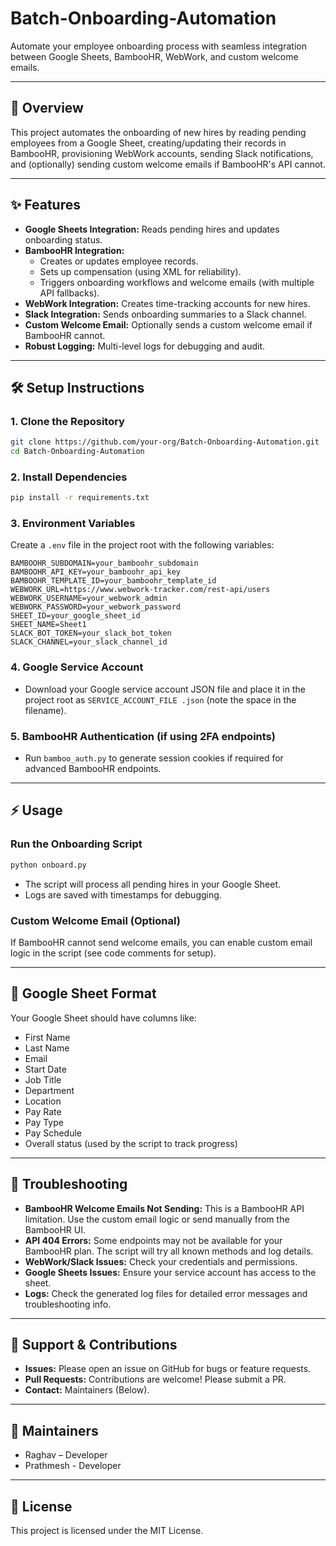 # Batch-Onboarding-Automation

Automate your employee onboarding process with seamless integration between Google Sheets, BambooHR, WebWork, and custom welcome emails.

---

## 🚀 Overview
This project automates the onboarding of new hires by reading pending employees from a Google Sheet, creating/updating their records in BambooHR, provisioning WebWork accounts, sending Slack notifications, and (optionally) sending custom welcome emails if BambooHR's API cannot.

---

## ✨ Features
- **Google Sheets Integration:** Reads pending hires and updates onboarding status.
- **BambooHR Integration:**
  - Creates or updates employee records.
  - Sets up compensation (using XML for reliability).
  - Triggers onboarding workflows and welcome emails (with multiple API fallbacks).
- **WebWork Integration:** Creates time-tracking accounts for new hires.
- **Slack Integration:** Sends onboarding summaries to a Slack channel.
- **Custom Welcome Email:** Optionally sends a custom welcome email if BambooHR cannot.
- **Robust Logging:** Multi-level logs for debugging and audit.

---

## 🛠️ Setup Instructions

### 1. **Clone the Repository**
```bash
git clone https://github.com/your-org/Batch-Onboarding-Automation.git
cd Batch-Onboarding-Automation
```

### 2. **Install Dependencies**
```bash
pip install -r requirements.txt
```

### 3. **Environment Variables**
Create a `.env` file in the project root with the following variables:
```
BAMBOOHR_SUBDOMAIN=your_bamboohr_subdomain
BAMBOOHR_API_KEY=your_bamboohr_api_key
BAMBOOHR_TEMPLATE_ID=your_bamboohr_template_id
WEBWORK_URL=https://www.webwork-tracker.com/rest-api/users
WEBWORK_USERNAME=your_webwork_admin
WEBWORK_PASSWORD=your_webwork_password
SHEET_ID=your_google_sheet_id
SHEET_NAME=Sheet1
SLACK_BOT_TOKEN=your_slack_bot_token
SLACK_CHANNEL=your_slack_channel_id
```

### 4. **Google Service Account**
- Download your Google service account JSON file and place it in the project root as `SERVICE_ACCOUNT_FILE .json` (note the space in the filename).

### 5. **BambooHR Authentication (if using 2FA endpoints)**
- Run `bamboo_auth.py` to generate session cookies if required for advanced BambooHR endpoints.

---

## ⚡ Usage

### **Run the Onboarding Script**
```bash
python onboard.py
```
- The script will process all pending hires in your Google Sheet.
- Logs are saved with timestamps for debugging.

### **Custom Welcome Email (Optional)**
If BambooHR cannot send welcome emails, you can enable custom email logic in the script (see code comments for setup).

---

## 📝 Google Sheet Format
Your Google Sheet should have columns like:
- First Name
- Last Name
- Email
- Start Date
- Job Title
- Department
- Location
- Pay Rate
- Pay Type
- Pay Schedule
- Overall status (used by the script to track progress)

---

## 🐞 Troubleshooting
- **BambooHR Welcome Emails Not Sending:** This is a BambooHR API limitation. Use the custom email logic or send manually from the BambooHR UI.
- **API 404 Errors:** Some endpoints may not be available for your BambooHR plan. The script will try all known methods and log details.
- **WebWork/Slack Issues:** Check your credentials and permissions.
- **Google Sheets Issues:** Ensure your service account has access to the sheet.
- **Logs:** Check the generated log files for detailed error messages and troubleshooting info.

---

## 🤝 Support & Contributions
- **Issues:** Please open an issue on GitHub for bugs or feature requests.
- **Pull Requests:** Contributions are welcome! Please submit a PR.
- **Contact:** Maintainers (Below).

---

## 👷 Maintainers
- Raghav – Developer
- Prathmesh - Developer
  
---

## 📄 License
This project is licensed under the MIT License. 

